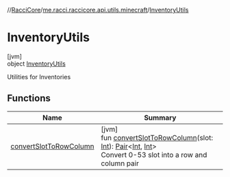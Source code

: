 //[RacciCore](../../../index.md)/[me.racci.raccicore.api.utils.minecraft](../index.md)/[InventoryUtils](index.md)

# InventoryUtils

[jvm]\
object [InventoryUtils](index.md)

Utilities for Inventories

## Functions

| Name | Summary |
|---|---|
| [convertSlotToRowColumn](convert-slot-to-row-column.md) | [jvm]<br>fun [convertSlotToRowColumn](convert-slot-to-row-column.md)(slot: [Int](https://kotlinlang.org/api/latest/jvm/stdlib/kotlin/-int/index.html)): [Pair](https://kotlinlang.org/api/latest/jvm/stdlib/kotlin/-pair/index.html)&lt;[Int](https://kotlinlang.org/api/latest/jvm/stdlib/kotlin/-int/index.html), [Int](https://kotlinlang.org/api/latest/jvm/stdlib/kotlin/-int/index.html)&gt;<br>Convert 0-53 slot into a row and column pair |
